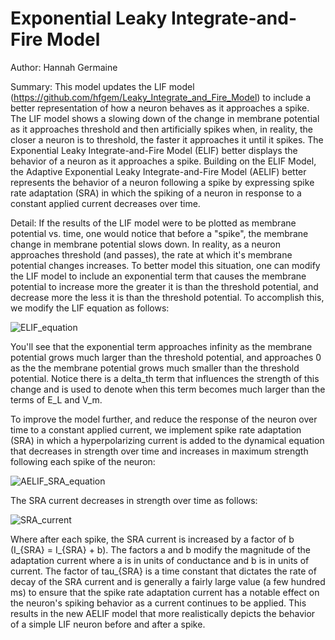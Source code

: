 # Exponential Leaky Integrate-and-Fire Model

Author: Hannah Germaine

Summary: This model updates the LIF model (https://github.com/hfgem/Leaky_Integrate_and_Fire_Model) to include a better representation of how a neuron behaves as it approaches a spike. The LIF model shows a slowing down of the change in membrane potential as it approaches threshold and then artificially spikes when, in reality, the closer a neuron is to threshold, the faster it approaches it until it spikes. The Exponential Leaky Integrate-and-Fire Model (ELIF) better displays the behavior of a neuron as it approaches a spike. Building on the ELIF Model, the Adaptive Exponential Leaky Integrate-and-Fire Model (AELIF) better represents the behavior of a neuron following a spike by expressing spike rate adaptation (SRA) in which the spiking of a neuron in response to a constant applied current decreases over time.

Detail: If the results of the LIF model were to be plotted as membrane potential vs. time, one would notice that before a "spike", the membrane change in membrane potential slows down. In reality, as a neuron approaches threshold (and passes), the rate at which it's membrane potential changes increases. To better model this situation, one can modify the LIF model to include an exponential term that causes the membrane potential to increase more the greater it is than the threshold potential, and decrease more the less it is than the threshold potential. To accomplish this, we modify the LIF equation as follows:

![ELIF_equation](https://github.com/hfgem/Exponential_Leaky_Integrate_and_Fire_Model/blob/master/Images/ELIF_equation.png)

You'll see that the exponential term approaches infinity as the membrane potential grows much larger than the threshold potential, and approaches 0 as the the membrane potential grows much smaller than the threshold potential. Notice there is a delta_th term that influences the strength of this change and is used to denote when this term becomes much larger than the terms of E_L and V_m.

To improve the model further, and reduce the response of the neuron over time to a constant applied current, we implement spike rate adaptation (SRA) in which a hyperpolarizing current is added to the dynamical equation that decreases in strength over time and increases in maximum strength following each spike of the neuron:

![AELIF_SRA_equation](https://github.com/hfgem/Exponential_Leaky_Integrate_and_Fire_Model/blob/master/Images/AELIF_equation.png)

The SRA current decreases in strength over time as follows:

![SRA_current](https://github.com/hfgem/Exponential_Leaky_Integrate_and_Fire_Model/blob/master/Images/SRA_current.png)

Where after each spike, the SRA current is increased by a factor of b (I_{SRA} = I_{SRA} + b). The factors a and b modify the magnitude of the adaptation current where a is in units of conductance and b is in units of current. The factor of tau_{SRA} is a time constant that dictates the rate of decay of the SRA current and is generally a fairly large value (a few hundred ms) to ensure that the spike rate adaptation current has a notable effect on the neuron's spiking behavior as a current continues to be applied. This results in the new AELIF model that more realistically depicts the behavior of a simple LIF neuron before and after a spike.
